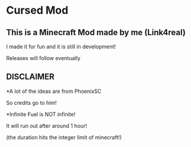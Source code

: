 # Cursed Mod

## This is a Minecraft Mod made by me (Link4real)

I made it for fun and it is still in development!

Releases will follow eventually

## DISCLAIMER

*A lot of the ideas are from PhoenixSC

 So credits go to him!

*Infinite Fuel is NOT infinite!
 
 It will run out after around 1 hour!

(the duration hits the integer limit of minecraft!)
